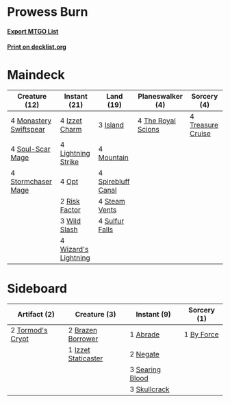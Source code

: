 # Prowess Burn

#### [Export MTGO List](../collection/Prowess%20Burn/Prowess%20Burn.txt)
#### [Print on decklist.org](http://decklist.org/?deckmain=3%09Island%0A4%09Izzet%20Charm%0A4%09Lightning%20Strike%0A4%09Monastery%20Swiftspear%0A4%09Mountain%0A4%09Opt%0A2%09Risk%20Factor%0A4%09Soul-Scar%20Mage%0A4%09Spirebluff%20Canal%0A4%09Steam%20Vents%0A4%09Stormchaser%20Mage%0A4%09Sulfur%20Falls%0A4%09The%20Royal%20Scions%0A4%09Treasure%20Cruise%0A3%09Wild%20Slash%0A4%09Wizard's%20Lightning&deckside=1%09Abrade%0A2%09Brazen%20Borrower%0A1%09By%20Force%0A1%09Izzet%20Staticaster%0A2%09Negate%0A3%09Searing%20Blood%0A3%09Skullcrack%0A2%09Tormod's%20Crypt)
# Maindeck

|                                          Creature (12)                                          |                                         Instant (21)                                          |                                          Land (19)                                          |                                      Planeswalker (4)                                       |                                        Sorcery (4)                                         |
|-------------------------------------------------------------------------------------------------|-----------------------------------------------------------------------------------------------|---------------------------------------------------------------------------------------------|---------------------------------------------------------------------------------------------|--------------------------------------------------------------------------------------------|
|4 [Monastery Swiftspear](http://gatherer.wizards.com/Pages/Card/Details.aspx?multiverseid=438706)|4 [Izzet Charm](http://gatherer.wizards.com/Pages/Card/Details.aspx?multiverseid=338413)       |3 [Island](http://gatherer.wizards.com/Pages/Card/Details.aspx?multiverseid=439857)          |4 [The Royal Scions](http://gatherer.wizards.com/Pages/Card/Details.aspx?multiverseid=473161)|4 [Treasure Cruise](http://gatherer.wizards.com/Pages/Card/Details.aspx?multiverseid=420718)|
|4 [Soul-Scar Mage](http://gatherer.wizards.com/Pages/Card/Details.aspx?multiverseid=426850)      |4 [Lightning Strike](http://gatherer.wizards.com/Pages/Card/Details.aspx?multiverseid=383299)  |4 [Mountain](http://gatherer.wizards.com/Pages/Card/Details.aspx?multiverseid=439859)        |                                                                                             |                                                                                            |
|4 [Stormchaser Mage](http://gatherer.wizards.com/Pages/Card/Details.aspx?multiverseid=407669)    |4 [Opt](http://gatherer.wizards.com/Pages/Card/Details.aspx?multiverseid=442948)               |4 [Spirebluff Canal](http://gatherer.wizards.com/Pages/Card/Details.aspx?multiverseid=417822)|                                                                                             |                                                                                            |
|                                                                                                 |2 [Risk Factor](http://gatherer.wizards.com/Pages/Card/Details.aspx?multiverseid=452863)       |4 [Steam Vents](http://gatherer.wizards.com/Pages/Card/Details.aspx?multiverseid=405109)     |                                                                                             |                                                                                            |
|                                                                                                 |3 [Wild Slash](http://gatherer.wizards.com/Pages/Card/Details.aspx?multiverseid=391959)        |4 [Sulfur Falls](http://gatherer.wizards.com/Pages/Card/Details.aspx?multiverseid=443135)    |                                                                                             |                                                                                            |
|                                                                                                 |4 [Wizard's Lightning](http://gatherer.wizards.com/Pages/Card/Details.aspx?multiverseid=443040)|                                                                                             |                                                                                             |                                                                                            |


# Sideboard

|                                       Artifact (2)                                        |                                         Creature (3)                                         |                                       Instant (9)                                        |                                     Sorcery (1)                                     |
|-------------------------------------------------------------------------------------------|----------------------------------------------------------------------------------------------|------------------------------------------------------------------------------------------|-------------------------------------------------------------------------------------|
|2 [Tormod's Crypt](http://gatherer.wizards.com/Pages/Card/Details.aspx?multiverseid=389723)|2 [Brazen Borrower](http://gatherer.wizards.com/Pages/Card/Details.aspx?multiverseid=473001)  |1 [Abrade](http://gatherer.wizards.com/Pages/Card/Details.aspx?multiverseid=430772)       |1 [By Force](http://gatherer.wizards.com/Pages/Card/Details.aspx?multiverseid=426825)|
|                                                                                           |1 [Izzet Staticaster](http://gatherer.wizards.com/Pages/Card/Details.aspx?multiverseid=253638)|2 [Negate](http://gatherer.wizards.com/Pages/Card/Details.aspx?multiverseid=423707)       |                                                                                     |
|                                                                                           |                                                                                              |3 [Searing Blood](http://gatherer.wizards.com/Pages/Card/Details.aspx?multiverseid=378483)|                                                                                     |
|                                                                                           |                                                                                              |3 [Skullcrack](http://gatherer.wizards.com/Pages/Card/Details.aspx?multiverseid=366238)   |                                                                                     |

